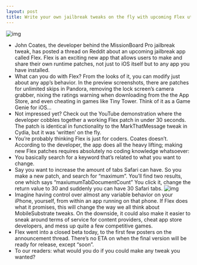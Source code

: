 ```yaml
---
layout: post
title: Write your own jailbreak tweaks on the fly with upcoming Flex utility
---
```

![img](http://media.idownloadblog.com/wp-content/uploads/2013/01/flex-patches.jpg)
* John Coates, the developer behind the MissionBoard Pro jailbreak tweak, has posted a thread on Reddit about an upcoming jailbreak app called Flex. Flex is an exciting new app that allows users to make and share their own runtime patches, not just to iOS itself but to any app you have installed.
* What can you do with Flex? From the looks of it, you can modify just about any app’s behavior. In the preview screenshots, there are patches for unlimited skips in Pandora, removing the lock screen’s camera grabber, nixing the ratings warning when downloading from the the App Store, and even cheating in games like Tiny Tower. Think of it as a Game Genie for iOS…
* Not impressed yet? Check out the YouTube demonstration where the developer cobbles together a working Flex patch in under 30 seconds. The patch is identical in functionality to the MarkThatMessage tweak in Cydia, but it was ‘written’ on the fly.
* You’re probably thinking Flex is just for coders. Coates doesn’t. According to the developer, the app does all the heavy lifting; making new Flex patches requires absolutely no coding knowledge whatsoever:
* You basically search for a keyword that’s related to what you want to change.
* Say you want to increase the amount of tabs Safari can have. So you make a new patch, and search for “maximum”. You’ll find two results, one which says “maxiumumTabDocumentCount” You click it, change the return value to 30 and suddenly you can have 30 Safari tabs.
![img](http://media.idownloadblog.com/wp-content/uploads/2013/01/flex-unit-settings.jpg)
* Imagine having control over almost any variable behavior on your iPhone, yourself, from within an app running on that phone. If Flex does what it promises, this will change the way we all think about MobileSubstrate tweaks. On the downside, it could also make it easier to sneak around terms of service for content providers, cheat app store developers, and mess up quite a few competitive games.
* Flex went into a closed beta today, to the first few posters on the announcement thread. There’s no ETA on when the final version will be ready for release, except “soon”.
* To our readers: what would you do if you could make any tweak you wanted?

